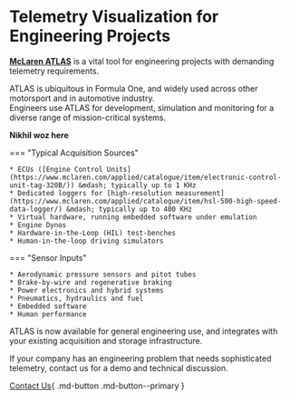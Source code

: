 # Telemetry Visualization for Engineering Projects

**[McLaren ATLAS](https://www.mclaren.com/applied/catalogue/item/atlas/)** is a vital tool for engineering projects with demanding telemetry requirements.

ATLAS is ubiquitous in Formula One, and widely used across other motorsport and in automotive industry.  
Engineers use ATLAS for development, simulation and monitoring for a diverse range of mission-critical systems.

**Nikhil woz here**

=== "Typical Acquisition Sources"

    * ECUs ([Engine Control Units](https://www.mclaren.com/applied/catalogue/item/electronic-control-unit-tag-320B/)) &mdash; typically up to 1 KHz
    * Dedicated loggers for [high-resolution measurement](https://www.mclaren.com/applied/catalogue/item/hsl-500-high-speed-data-logger/) &mdash; typically up to 400 KHz
    * Virtual hardware, running embedded software under emulation
    * Engine Dynos
    * Hardware-in-the-Loop (HIL) test-benches
    * Human-in-the-loop driving simulators

=== "Sensor Inputs"

    * Aerodynamic pressure sensors and pitot tubes
    * Brake-by-wire and regenerative braking
    * Power electronics and hybrid systems
    * Pneumatics, hydraulics and fuel
    * Embedded software
    * Human performance

ATLAS is now available for general engineering use, and integrates with your existing acquisition and storage infrastructure.

If your company has an engineering problem that needs sophisticated telemetry, contact us for a demo and technical discussion.

[Contact Us](https://www.mclaren.com/applied/contact/){ .md-button .md-button--primary }
